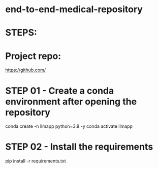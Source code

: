 # end-to-end-medical-repository


# STEPS:

# Project repo:
https://github.com/

# STEP 01 - Create a conda environment after opening the repository
conda create -n llmapp python=3.8 -y
conda activate llmapp

# STEP 02 - Install the requirements
pip install -r requirements.txt


